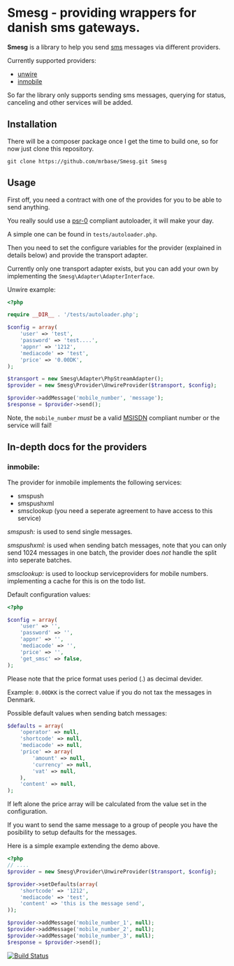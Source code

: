 Smesg - providing wrappers for danish sms gateways.
===================================================

**Smesg** is a library to help you send [sms](http://en.wikipedia.org/wiki/SMS) messages via different providers.

Currently supported providers:

- [unwire](http://unwire.dk)
- [inmobile](http://www.inmobile.dk/)

So far the library only supports sending sms messages, querying for status, canceling and other services will be added.

Installation
------------

There will be a composer package once I get the time to build one, so for now just clone this repository.

`git clone https://github.com/mrbase/Smesg.git Smesg`


Usage
-----

First off, you need a contract with one of the provides for you to be able to send anything.

You really sould use a [psr-0](https://github.com/php-fig/fig-standards/blob/master/accepted/PSR-0.md) compliant autoloader, it will make your day.

A simple one can be found in `tests/autoloader.php`.

Then you need to set the configure variables for the provider (explained in details below) and provide the transport adapter.

Currently only one transport adapter exists, but you can add your own by implementing the `Smesg\Adapter\AdapterInterface`.

Unwire example:

``` php
<?php

require __DIR__ . '/tests/autoloader.php';

$config = array(
    'user' => 'test',
    'password' => 'test....',
    'appnr' => '1212',
    'mediacode' => 'test',
    'price' => '0.00DK',
);

$transport = new Smesg\Adapter\PhpStreamAdapter();
$provider = new Smesg\Provider\UnwireProvider($transport, $config);

$provider->addMessage('mobile_number', 'message');
$response = $provider->send();
```

Note, the `mobile_number` _must_ be a valid [MSISDN](http://en.wikipedia.org/wiki/MSISDN) compliant number or the service will fail!


In-depth docs for the providers
-------------------------------


### inmobile:

The provider for inmobile implements the following services:

- smspush
- smspushxml
- smsclookup (you need a seperate agreement to have access to this service)

_smspush:_ is used to send single messages.

_smspushxml:_ is used when sending batch messages, note that you can only send 1024 messages in one batch, the provider does _not_ handle the split into seperate batches.

_smsclookup:_ is used to loockup serviceproviders for mobile numbers. implementing a cache for this is on the todo list.


Default configuration values:

``` php
<?php

$config = array(
    'user' => '',
    'password' => '',
    'appnr' => '',
    'mediacode' => '',
    'price' => '',
    'get_smsc' => false,
);
```

Please note that the price format uses period (.) as decimal devider.

Example: `0.00DKK` is the correct value if you do not tax the messages in Denmark.


Possible default values when sending batch messages:

``` php
$defaults = array(
    'operator' => null,
    'shortcode' => null,
    'mediacode' => null,
    'price' => array(
        'amount' => null,
        'currency' => null,
        'vat' => null,
    ),
    'content' => null,
);
```

If left alone the price array will be calculated from the value set in the configuration.

If you want to send the same message to a group of people you have the posibility to setup defaults for the messages.

Here is a simple example extending the demo above.

``` php
<?php
// ....
$provider = new Smesg\Provider\UnwireProvider($transport, $config);

$provider->setDefaults(array(
    'shortcode' => '1212',
    'mediacode' => 'test',
    'content' => 'this is the message send',
));

$provider->addMessage('mobile_number_1', null);
$provider->addMessage('mobile_number_2', null);
$provider->addMessage('mobile_number_3', null);
$response = $provider->send();
```

[![Build Status](https://secure.travis-ci.org/mrbase/Smesg.png?branch=master)](http://travis-ci.org/mrbase/Smesg)